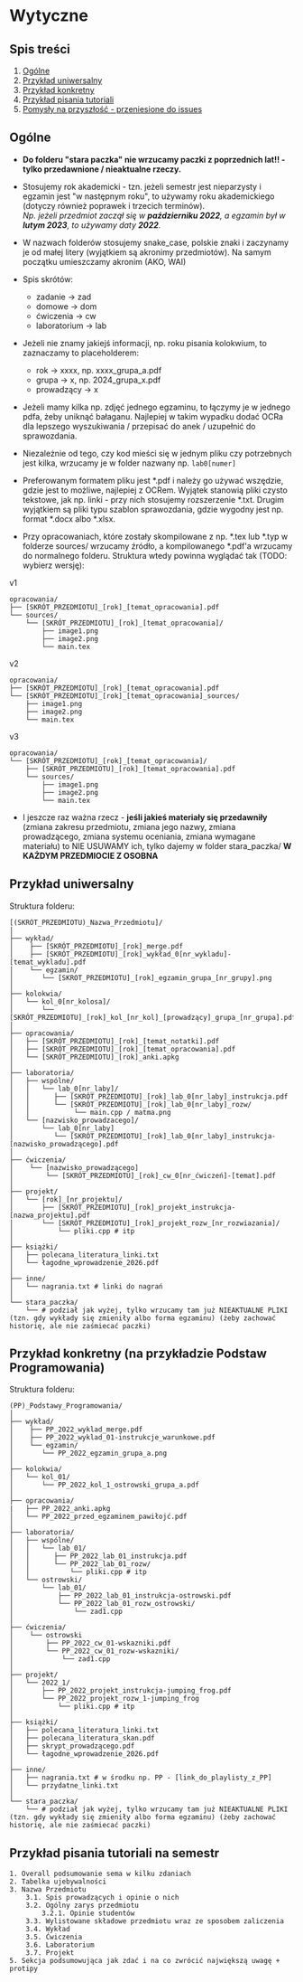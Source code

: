# Wytyczne

## Spis treści
1. [Ogólne](#ogólne)
2. [Przykład uniwersalny](#przykład-uniwersalny)
3. [Przykład konkretny](#przykład-konkretny-na-przykładzie-podstaw-programowania)
4. [Przykład pisania tutoriali](#przykład-pisania-tutoriali-na-semestr)
5. [Pomysły na przyszłość - przeniesione do issues](https://github.com/Billypl/PaczkownicyInfaPG/issues)

## Ogólne

- **Do folderu "stara paczka" nie wrzucamy paczki z poprzednich lat!! - tylko przedawnione / nieaktualne rzeczy.**  

- Stosujemy rok akademicki - tzn. jeżeli semestr jest nieparzysty i egzamin jest "w następnym roku", to używamy roku akademickiego (dotyczy również poprawek i trzecich terminów).   
*Np. jeżeli przedmiot zaczął się w **październiku 2022**, a egzamin był w **lutym 2023**, to używamy daty **2022**.*

- W nazwach folderów stosujemy snake_case, polskie znaki i zaczynamy je od małej litery (wyjątkiem są akronimy przedmiotów). Na samym początku umieszczamy akronim (AKO, WAI)

- Spis skrótów:  
    - zadanie -> zad  
    - domowe -> dom  
    - ćwiczenia -> cw  
    - laboratorium -> lab  

- Jeżeli nie znamy jakiejś informacji, np. roku pisania kolokwium, to zaznaczamy to placeholderem:  
    - rok -> xxxx, np. xxxx_grupa_a.pdf  
    - grupa -> x, np. 2024_grupa_x.pdf  
    - prowadzący -> x  

- Jeżeli mamy kilka np. zdjęć jednego egzaminu, to łączymy je w jednego pdfa, żeby uniknąć bałaganu. 
Najlepiej w takim wypadku dodać OCRa dla lepszego wyszukiwania / przepisać do anek / uzupełnić do sprawozdania. 

- Niezależnie od tego, czy kod mieści się w jednym pliku czy potrzebnych jest kilka, wrzucamy je w folder nazwany np. `lab0[numer]`

- Preferowanym formatem pliku jest *.pdf i należy go używać wszędzie, gdzie jest to możliwe, najlepiej z OCRem.
Wyjątek stanowią pliki czysto tekstowe, jak np. linki - przy nich stosujemy rozszerzenie *.txt.
Drugim wyjątkiem są pliki typu szablon sprawozdania, gdzie wygodny jest np. format *.docx albo *.xlsx.

- Przy opracowaniach, które zostały skompilowane z np. *.tex lub *.typ w folderze sources/ wrzucamy źródło, a kompilowanego *.pdf'a wrzucamy do normalnego folderu. Struktura wtedy powinna wyglądać tak (TODO: wybierz wersję):  

v1  
```
opracowania/
├── [SKRÓT_PRZEDMIOTU]_[rok]_[temat_opracowania].pdf
└── sources/
    └── [SKRÓT_PRZEDMIOTU]_[rok]_[temat_opracowania]/
        ├── image1.png
        ├── image2.png
        └── main.tex
```
v2
```
opracowania/
├── [SKRÓT_PRZEDMIOTU]_[rok]_[temat_opracowania].pdf
└── [SKRÓT_PRZEDMIOTU]_[rok]_[temat_opracowania]_sources/
    ├── image1.png
    ├── image2.png
    └── main.tex
```
v3
```
opracowania/
└── [SKRÓT_PRZEDMIOTU]_[rok]_[temat_opracowania]/
    ├── [SKRÓT_PRZEDMIOTU]_[rok]_[temat_opracowania].pdf
    └── sources/
        ├── image1.png
        ├── image2.png
        └── main.tex
```

- I jeszcze raz ważna rzecz - **jeśli jakieś materiały się przedawniły** (zmiana zakresu przedmiotu, zmiana jego nazwy, zmiana prowadzącego, zmiana systemu oceniania, zmiana wymagane materiału) to NIE USUWAMY ich, tylko dajemy w folder stara_paczka/ **W KAŻDYM PRZEDMIOCIE Z OSOBNA**

## Przykład uniwersalny
Struktura folderu:
```
[(SKRÓT_PRZEDMIOTU)_Nazwa_Przedmiotu]/
│
├── wykład/
│    ├── [SKRÓT_PRZEDMIOTU]_[rok]_merge.pdf
│    ├── [SKRÓT_PRZEDMIOTU]_[rok]_wykład_0[nr_wykladu]-[temat_wykladu].pdf
│    └── egzamin/
│       └── [SKROT_PRZEDMIOTU]_[rok]_egzamin_grupa_[nr_grupy].png
│
├── kolokwia/
│   └── kol_0[nr_kolosa]/
│       └── [SKRÓT_PRZEDMIOTU]_[rok]_kol_[nr_kol]_[prowadzący]_grupa_[nr_grupa].pdf
│
├── opracowania/
│   ├── [SKRÓT_PRZEDMIOTU]_[rok]_[temat_notatki].pdf
│   ├── [SKRÓT_PRZEDMIOTU]_[rok]_[temat_opracowania].pdf
│   └── [SKRÓT_PRZEDMIOTU]_[rok]_anki.apkg
│
├── laboratoria/
│   ├── wspólne/
│   │   └── lab_0[nr_laby]/
│   │      ├── [SKRÓT_PRZEDMIOTU]_[rok]_lab_0[nr_laby]_instrukcja.pdf
│   │      └── [SKRÓT_PRZEDMIOTU]_[rok]_lab_0[nr_laby]_rozw/
│   │           └── main.cpp / matma.png
│   └── [nazwisko_prowadzacego]/
│       └── lab_0[nr_laby]
│          └── [SKRÓT_PRZEDMIOTU]_[rok]_lab_0[nr_laby]_instrukcja-[nazwisko_prowadzącego].pdf
│
├── ćwiczenia/
│    └── [nazwisko_prowadzącego] 
│        └── [SKRÓT_PRZEDMIOTU]_[rok]_cw_0[nr_ćwiczeń]-[temat].pdf
│
├── projekt/
│   └── [rok]_[nr_projektu]/
│       ├── [SKRÓT_PRZEDMIOTU]_[rok]_projekt_instrukcja-[nazwa_projektu].pdf
│       └── [SKRÓT_PRZEDMIOTU]_[rok]_projekt_rozw_[nr_rozwiazania]/
│           └── pliki.cpp # itp
│
├── książki/
│   ├── polecana_literatura_linki.txt
│   └── łagodne_wprowadzenie_2026.pdf
│
├── inne/
│   └── nagrania.txt # linki do nagrań
│
└── stara_paczka/
    └── # podział jak wyżej, tylko wrzucamy tam już NIEAKTUALNE PLIKI (tzn. gdy wykłady się zmieniły albo forma egzaminu) (żeby zachować historię, ale nie zaśmiecać paczki)
```

## Przykład konkretny (na przykładzie Podstaw Programowania)
Struktura folderu:
```
(PP)_Podstawy_Programowania/
│
├── wykład/
│    ├── PP_2022_wyklad_merge.pdf
│    ├── PP_2022_wyklad_01-instrukcje_warunkowe.pdf
│    └── egzamin/
│       └── PP_2022_egzamin_grupa_a.png
│
├── kolokwia/
│   └── kol_01/
│       └── PP_2022_kol_1_ostrowski_grupa_a.pdf
│
├── opracowania/
|   ├── PP_2022_anki.apkg
│   └── PP_2022_przed_egzaminem_pawiłojć.pdf
│
├── laboratoria/
│   ├── wspólne/
│   │   └── lab_01/
│   │      ├── PP_2022_lab_01_instrukcja.pdf
│   │      └── PP_2022_lab_01_rozw/
│   │          └── pliki.cpp # itp
│   └── ostrowski/
│       └── lab_01/
│           ├── PP_2022_lab_01_instrukcja-ostrowski.pdf
│           └── PP_2022_lab_01_rozw_ostrowski/
│               └── zad1.cpp
│
├── ćwiczenia/
│    └── ostrowski
│        ├── PP_2022_cw_01-wskazniki.pdf
│        └── PP_2022_cw_01_rozw-wskazniki/
│            └── zad1.cpp
│
├── projekt/
│   └── 2022_1/
│       ├── PP_2022_projekt_instrukcja-jumping_frog.pdf
│       └── PP_2022_projekt_rozw_1-jumping_frog
│           └── pliki.cpp # itp
│
├── książki/
│   ├── polecana_literatura_linki.txt
│   ├── polecana_literatura_skan.pdf
│   ├── skrypt_prowadzącego.pdf
│   └── łagodne_wprowadzenie_2026.pdf
│
├── inne/
│   ├── nagrania.txt # w środku np. PP - [link_do_playlisty_z_PP]
│   └── przydatne_linki.txt
│
└── stara_paczka/
    └── # podział jak wyżej, tylko wrzucamy tam już NIEAKTUALNE PLIKI (tzn. gdy wykłady się zmieniły albo forma egzaminu) (żeby zachować historię, ale nie zaśmiecać paczki)
```

## Przykład pisania tutoriali na semestr
```
1. Overall podsumowanie sema w kilku zdaniach  
2. Tabelka ujebywalności  
3. Nazwa Przedmiotu  
    3.1. Spis prowadzących i opinie o nich  
    3.2. Ogólny zarys przedmiotu  
        3.2.1. Opinie studentów  
    3.3. Wylistowane składowe przedmiotu wraz ze sposobem zaliczenia  
    3.4. Wykład  
    3.5. Ćwiczenia  
    3.6. Laboratorium  
    3.7. Projekt  
5. Sekcja podsumowująca jak zdać i na co zwrócić największą uwagę + protipy  
```
